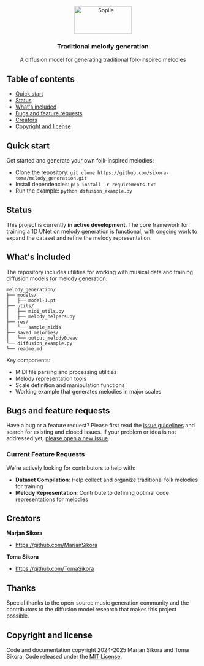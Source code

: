 <p align="center">
  <a href="https://github.com/sikora-toma/melody_generation">
    <img src="https://www.primorskihrvat.hr/wp-content/uploads/2024/01/sopile.jpg" alt="Sopile" width=150 height=72>
  </a>
  <h3 align="center">Traditional melody generation</h3>
  <p align="center">
    A diffusion model for generating traditional folk-inspired melodies
  </p>
</p>

## Table of contents
- [Quick start](#quick-start)
- [Status](#status)
- [What's included](#whats-included)
- [Bugs and feature requests](#bugs-and-feature-requests)
- [Creators](#creators)
- [Copyright and license](#copyright-and-license)

## Quick start
Get started and generate your own folk-inspired melodies:

- Clone the repository: `git clone https://github.com/sikora-toma/melody_generation.git`
- Install dependencies: `pip install -r requirements.txt`
- Run the example: `python difusion_example.py`

## Status
This project is currently **in active development**. The core framework for training a 1D UNet on melody generation is functional, with ongoing work to expand the dataset and refine the melody representation.

## What's included
The repository includes utilities for working with musical data and training diffusion models for melody generation:

```text
melody_generation/
├── models/
│   ├── model-1.pt
├── utils/
│   ├── midi_utils.py
│   ├── melody_helpers.py
├── res/
│   └── sample_midis
├── saved_melodies/
│   └── output_melody0.wav
└── diffusion_example.py
└── readme.md
```

Key components:
- MIDI file parsing and processing utilities
- Melody representation tools
- Scale definition and manipulation functions
- Working example that generates melodies in major scales

## Bugs and feature requests
Have a bug or a feature request? Please first read the [issue guidelines](https://github.com/sikora-toma/melody_generation/blob/master/CONTRIBUTING.md) and search for existing and closed issues. If your problem or idea is not addressed yet, [please open a new issue](https://github.com/sikora-toma/melody_generation/issues/new).

### Current Feature Requests
We're actively looking for contributors to help with:

- **Dataset Compilation**: Help collect and organize traditional folk melodies for training
- **Melody Representation**: Contribute to defining optimal code representations for melodies


## Creators
**Marjan Sikora**
- <https://github.com/MarjanSikora>

**Toma Sikora**
- <https://github.com/TomaSikora>

## Thanks
Special thanks to the open-source music generation community and the contributors to the diffusion model research that makes this project possible.

## Copyright and license
Code and documentation copyright 2024-2025 Marjan Sikora and Toma Sikora. Code released under the [MIT License](https://github.com/MarjanSikora/MelodyDiffusion/blob/master/LICENSE).
